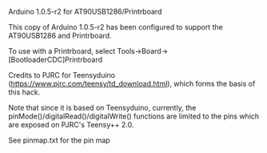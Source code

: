 Arduino 1.0.5-r2 for AT90USB1286/Printrboard

This copy of Arduino 1.0.5-r2 has been configured to support the AT90USB1286 and Printrboard.

To use with a Printrboard, select Tools->Board->[BootloaderCDC]Printrboard

Credits to PJRC for Teensyduino (https://www.pjrc.com/teensy/td_download.html), which forms the basis of this hack.

Note that since it is based on Teensyduino, currently, the pinMode()/digitalRead()/digitalWrite() functions are limited to the pins which are exposed on PJRC's Teensy++ 2.0.

See pinmap.txt for the pin map
